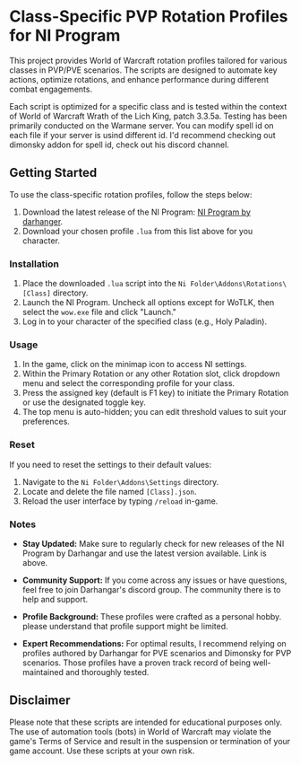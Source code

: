 # Class-Specific PVP Rotation Profiles for NI Program

This project provides World of Warcraft rotation profiles tailored for various classes in PVP/PVE scenarios. The scripts are designed to automate key actions, optimize rotations, and enhance performance during different combat engagements.

Each script is optimized for a specific class and is tested within the context of World of Warcraft Wrath of the Lich King, patch 3.3.5a. Testing has been primarily conducted on the Warmane server. You can modify spell id on each file if your server is usind different id. I'd recommend checking out dimonsky addon for spell id, check out his discord channel.

## Getting Started

To use the class-specific rotation profiles, follow the steps below:

1. Download the latest release of the NI Program: [NI Program by darhanger](https://github.com/darhanger/ni).
2. Download your chosen profile `.lua` from this list above for you character.

### Installation

1. Place the downloaded `.lua` script into the `Ni Folder\Addons\Rotations\[Class]` directory.
2. Launch the NI Program. Uncheck all options except for WoTLK, then select the `wow.exe` file and click "Launch."
3. Log in to your character of the specified class (e.g., Holy Paladin).

### Usage

1. In the game, click on the minimap icon to access NI settings.
2. Within the Primary Rotation or any other Rotation slot, click dropdown menu and select the corresponding profile for your class.
3. Press the assigned key (default is F1 key) to initiate the Primary Rotation or use the designated toggle key.
4. The top menu is auto-hidden; you can edit threshold values to suit your preferences.

### Reset

If you need to reset the settings to their default values:

1. Navigate to the `Ni Folder\Addons\Settings` directory.
2. Locate and delete the file named `[Class].json`.
3. Reload the user interface by typing `/reload` in-game.

### Notes

- **Stay Updated:** Make sure to regularly check for new releases of the NI Program by Darhangar and use the latest version available. Link is above.

- **Community Support:** If you come across any issues or have questions, feel free to join Darhangar's discord group. The community there is to help and support.

- **Profile Background:** These profiles were crafted as a personal hobby. please understand that profile support might be limited.

- **Expert Recommendations:** For optimal results, I recommend relying on profiles authored by Darhangar for PVE scenarios and Dimonsky for PVP scenarios. Those profiles have a proven track record of being well-maintained and thoroughly tested.

## Disclaimer

Please note that these scripts are intended for educational purposes only. The use of automation tools (bots) in World of Warcraft may violate the game's Terms of Service and result in the suspension or termination of your game account. Use these scripts at your own risk.
